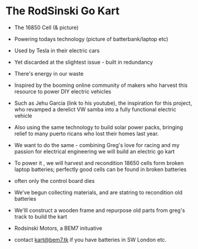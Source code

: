 # The RodSinski Go Kart

- The 16850 Cell (& picture)
- Powering todays technology (picture of batterbank/laptop etc)
- Used by Tesla in their electric cars
- Yet discarded at the slightest issue - built in redundancy
- There's energy in our waste

- Inspired by the booming online community of makers who harvest this resource to power DIY electric vehicles
- Such as Jehu Garcia (link to his youtube), the inspiration for this project, who revamped a derelict VW samba into a fully functional electric vehicle
- Also using the same technology to build solar power packs, bringing relief to many puerto ricans who lost their homes last year.

- We want to do the same - combining Greg's love for racing and my passion for electrical engineering we will build an electric go kart
- To power it , we will harvest and recondition 18650 cells form broken laptop batteries; perfectly good cells can be found in broken batteries
- often only the control board dies
- We've begun collecting materials, and are statring to recondition old batteries
- We'lll construct a wooden frame and repurpose old parts from greg's track to build the kart

- Rodsinski Motors, a BEM7 inituative
- contact kart@bem7.tk if you have batteries in SW London etc.